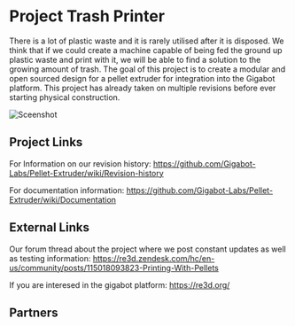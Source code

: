 # Project Trash Printer
There is a lot of plastic waste and it is rarely utilised after it is disposed. We think that if we could create a machine capable of being fed the ground up plastic waste and print with it, we will be able to find a solution to the growing amount of trash. The goal of this project is to create a modular and open sourced design for a pellet extruder for integration into the Gigabot platform. This project has already taken on multiple revisions before ever starting physical construction.

![Sceenshot](http://i.imgur.com/qnTeEMp.png)

## Project Links

For Information on our revision history: <https://github.com/Gigabot-Labs/Pellet-Extruder/wiki/Revision-history>

For documentation information: <https://github.com/Gigabot-Labs/Pellet-Extruder/wiki/Documentation>

## External Links

Our forum thread about the project where we post constant updates as well as testing information: <https://re3d.zendesk.com/hc/en-us/community/posts/115018093823-Printing-With-Pellets>

If you are interesed in the gigabot platform: <https://re3d.org/>

## Partners
